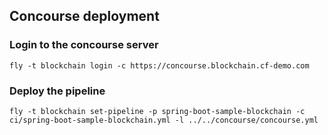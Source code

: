 
## Concourse deployment

### Login to the concourse server

```
fly -t blockchain login -c https://concourse.blockchain.cf-demo.com
```

### Deploy the pipeline

```
fly -t blockchain set-pipeline -p spring-boot-sample-blockchain -c ci/spring-boot-sample-blockchain.yml -l ../../concourse/concourse.yml
```